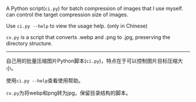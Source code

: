 A Python script(`ci.py`) for batch compression of images that I use myself. can control the target compression size of images.

Use `ci.py --help` to view the usage help. (only in Chinese)

`cv.py` is a script that converts .webp and .png to .jpg, preserving the directory structure.

---

自己用的批量压缩图片Python脚本(`ci.py`)，特点在于可以控制图片目标压缩大小。

使用`ci.py --help`查看使用帮助。

`cv.py`为将webp和png转为jpg，保留目录结构的脚本。
